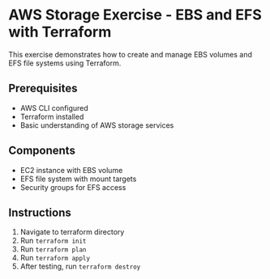 # AWS Storage Exercise - EBS and EFS with Terraform

This exercise demonstrates how to create and manage EBS volumes and EFS file systems using Terraform.

## Prerequisites
- AWS CLI configured
- Terraform installed
- Basic understanding of AWS storage services

## Components
- EC2 instance with EBS volume
- EFS file system with mount targets
- Security groups for EFS access

## Instructions
1. Navigate to terraform directory
2. Run `terraform init`
3. Run `terraform plan`
4. Run `terraform apply`
5. After testing, run `terraform destroy`
